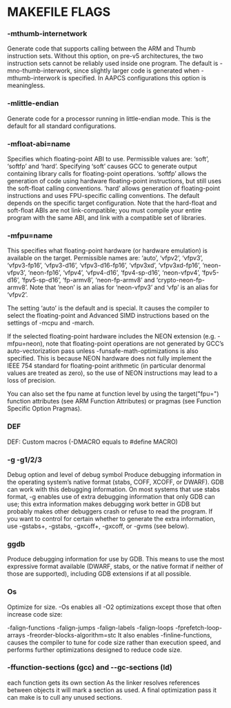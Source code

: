 # MAKEFILE FLAGS

### -mthumb-internetwork
Generate code that supports calling between the ARM and Thumb instruction sets. Without this option, on pre-v5 architectures, the two instruction sets cannot be reliably used inside one program. The default is -mno-thumb-interwork, since slightly larger code is generated when -mthumb-interwork is specified. In AAPCS configurations this option is meaningless.

### -mlittle-endian
Generate code for a processor running in little-endian mode. This is the default for all standard configurations.

### -mfloat-abi=name
Specifies which floating-point ABI to use. Permissible values are: ‘soft’, ‘softfp’ and ‘hard’.
Specifying ‘soft’ causes GCC to generate output containing library calls for floating-point operations. ‘softfp’ allows the generation of code using hardware floating-point instructions, but still uses the soft-float calling conventions. ‘hard’ allows generation of floating-point instructions and uses FPU-specific calling conventions.
The default depends on the specific target configuration. Note that the hard-float and soft-float ABIs are not link-compatible; you must compile your entire program with the same ABI, and link with a compatible set of libraries.

### -mfpu=name
This specifies what floating-point hardware (or hardware emulation) is available on the target. Permissible names are: ‘auto’, ‘vfpv2’, ‘vfpv3’, ‘vfpv3-fp16’, ‘vfpv3-d16’, ‘vfpv3-d16-fp16’, ‘vfpv3xd’, ‘vfpv3xd-fp16’, ‘neon-vfpv3’, ‘neon-fp16’, ‘vfpv4’, ‘vfpv4-d16’, ‘fpv4-sp-d16’, ‘neon-vfpv4’, ‘fpv5-d16’, ‘fpv5-sp-d16’, ‘fp-armv8’, ‘neon-fp-armv8’ and ‘crypto-neon-fp-armv8’. Note that ‘neon’ is an alias for ‘neon-vfpv3’ and ‘vfp’ is an alias for ‘vfpv2’.

The setting ‘auto’ is the default and is special. It causes the compiler to select the floating-point and Advanced SIMD instructions based on the settings of -mcpu and -march.

If the selected floating-point hardware includes the NEON extension (e.g. -mfpu=neon), note that floating-point operations are not generated by GCC’s auto-vectorization pass unless -funsafe-math-optimizations is also specified. This is because NEON hardware does not fully implement the IEEE 754 standard for floating-point arithmetic (in particular denormal values are treated as zero), so the use of NEON instructions may lead to a loss of precision.

You can also set the fpu name at function level by using the target("fpu=") function attributes (see ARM Function Attributes) or pragmas (see Function Specific Option Pragmas).

### DEF
DEF: Custom macros (-DMACRO equals to #define MACRO)

### -g -g1/2/3
Debug option and level of debug symbol
Produce debugging information in the operating system’s native format (stabs, COFF, XCOFF, or DWARF). GDB can work with this debugging information.
On most systems that use stabs format, -g enables use of extra debugging information that only GDB can use; this extra information makes debugging work better in GDB but probably makes other debuggers crash or refuse to read the program. If you want to control for certain whether to generate the extra information, use -gstabs+, -gstabs, -gxcoff+, -gxcoff, or -gvms (see below).

### ggdb
Produce debugging information for use by GDB. This means to use the most expressive format available (DWARF, stabs, or the native format if neither of those are supported), including GDB extensions if at all possible.

### Os
Optimize for size. -Os enables all -O2 optimizations except those that often increase code size:

-falign-functions  -falign-jumps
-falign-labels  -falign-loops
-fprefetch-loop-arrays  -freorder-blocks-algorithm=stc
It also enables -finline-functions, causes the compiler to tune for code size rather than execution speed, and performs further optimizations designed to reduce code size.

### -ffunction-sections (gcc) and --gc-sections (ld)
each function gets its own section
As the linker resolves references between objects it will mark a section as used. A final optimization pass it can make is to cull any unused sections.
